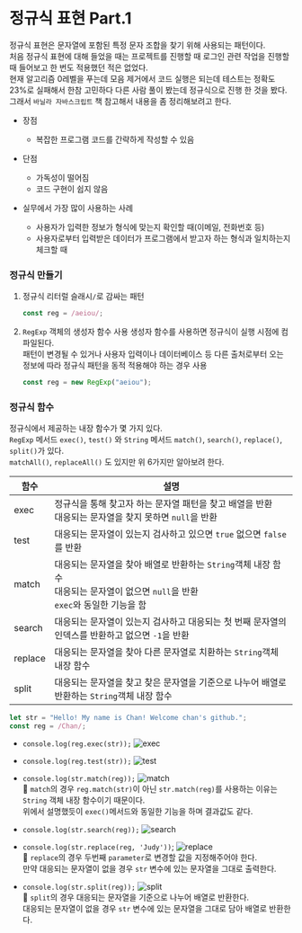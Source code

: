 # 정규식 표현 Part.1

정규식 표현은 문자열에 포함된 특정 문자 조합을 찾기 위해 사용되는 패턴이다.  
처음 정규식 표현에 대해 들었을 때는 프로젝트를 진행할 때 로그인 관련 작업을 진행할 때 들어보고 한 번도 적용했던 적은 없었다.  
현재 알고리즘 0레벨을 푸는데 모음 제거에서 코드 실행은 되는데 테스트는 정확도 23%로 실패해서 한참 고민하다 다른 사람 풀이 봤는데 정규식으로 진행 한 것을 봤다.  
그래서 `바닐라 자바스크립트` 책 참고해서 내용을 좀 정리해보려고 한다.

-   장점
    -   복잡한 프로그램 코드를 간략하게 작성할 수 있음
-   단점

    -   가독성이 떨어짐
    -   코드 구현이 쉽지 않음

-   실무에서 가장 많이 사용하는 사례
    -   사용자가 입력한 정보가 형식에 맞는지 확인할 때(이메일, 전화번호 등)
    -   사용자로부터 입력받은 데이터가 프로그램에서 받고자 하는 형식과 일치하는지 체크할 때

### 정규식 만들기

1. 정규식 리터럴
   슬래시`/`로 감싸는 패턴

    ```jsx
    const reg = /aeiou/;
    ```

2. `RegExp` 객체의 생성자 함수 사용
   생성자 함수를 사용하면 정규식이 실행 시점에 컴파일된다.  
   패턴이 변경될 수 있거나 사용자 입력이나 데이터베이스 등 다른 출처로부터 오는 정보에 따라 정규식 패턴을 동적 적용해야 하는 경우 사용
    ```jsx
    const reg = new RegExp("aeiou");
    ```

### 정규식 함수

정규식에서 제공하는 내장 함수가 몇 가지 있다.  
`RegExp` 메서드 `exec()`, `test()` 와 `String` 메서드 `match()`, `search()`, `replace()`, `split()`가 있다.  
`matchAll()`, `replaceAll()` 도 있지만 위 6가지만 알아보려 한다.

| 함수    | 설명                                                                                                                                 |
| ------- | ------------------------------------------------------------------------------------------------------------------------------------ |
| exec    | 정규식을 통해 찾고자 하는 문자열 패턴을 찾고 배열을 반환<br> 대응되는 문자열을 찾지 못하면 `null`을 반환                             |
| test    | 대응되는 문자열이 있는지 검사하고 있으면 `true` 없으면 `false`를 반환                                                                |
| match   | 대응되는 문자열을 찾아 배열로 반환하는 `String`객체 내장 함수<br>대응되는 문자열이 없으면 `null`을 반환<br>`exec`와 동일한 기능을 함 |
| search  | 대응되는 문자열이 있는지 검사하고 대응되는 첫 번째 문자열의 인덱스를 반환하고 없으면 `-1`을 반환                                     |
| replace | 대응되는 문자열을 찾아 다른 문자열로 치환하는 `String`객체 내장 함수                                                                 |
| split   | 대응되는 문자열을 찾고 찾은 문자열을 기준으로 나누어 배열로 반환하는 `String`객체 내장 함수                                          |

```jsx
let str = "Hello! My name is Chan! Welcome chan's github.";
const reg = /Chan/;
```

-   `console.log(reg.exec(str));`
    ![exec](https://cdn.discordapp.com/attachments/1037267111585792020/1091103036547551272/2023-03-31_5.53.46.png)
-   `console.log(reg.test(str));`
    ![test](https://cdn.discordapp.com/attachments/1037267111585792020/1091103623230005298/2023-03-31_5.56.07.png)
-   `console.log(str.match(reg));`
    ![match](https://cdn.discordapp.com/attachments/1037267111585792020/1091104406117818388/2023-03-31_5.59.14.png)  
    🚨 `match`의 경우 `reg.match(str)`이 아닌 `str.match(reg)`를 사용하는 이유는 `String` 객체 내장 함수이기 때문이다.  
    위에서 설명했듯이 `exec()`메서드와 동일한 기능을 하며 결과값도 같다.

-   `console.log(str.search(reg));`
    ![search](https://cdn.discordapp.com/attachments/1037267111585792020/1091107057027006535/2023-03-31_6.09.44.png)
-   `console.log(str.replace(reg, 'Judy'))`;
    ![replace](https://cdn.discordapp.com/attachments/1037267111585792020/1091108622915870720/2023-03-31_6.15.59.png)  
    🚨 `replace`의 경우 두번째 `parameter`로 변경할 값을 지정해주어야 한다.  
    만약 대응되는 문자열이 없을 경우 `str` 변수에 있는 문자열을 그대로 출력한다.  

-   `console.log(str.split(reg));`
    ![split](https://cdn.discordapp.com/attachments/1037267111585792020/1091109514209669250/2023-03-31_6.19.32.png)  
    🚨 `split`의 경우 대응되는 문자열을 기준으로 나누어 배열로 반환한다.  
    대응되는 문자열이 없을 경우 `str` 변수에 있는 문자열을 그대로 담아 배열로 반환한다.
